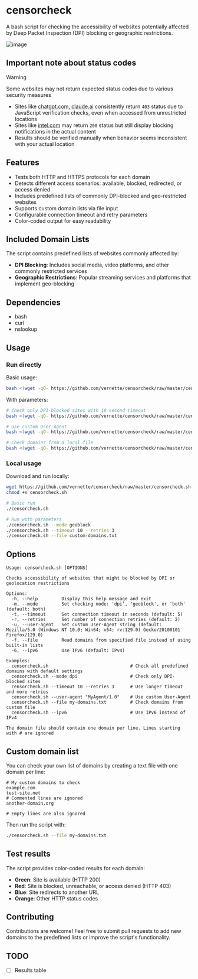 # censorcheck

A bash script for checking the accessibility of websites potentially affected by Deep Packet Inspection (DPI) blocking or geographic restrictions.

![image](https://i.imgur.com/T6NsOnI.png)

## Important note about status codes

> [!WARNING]
> Some websites may not return expected status codes due to various security measures

- Sites like [chatgpt.com](https://chatgpt.com), [claude.ai](https://claude.ai) consistently return `403` status due to JavaScript verification checks, even when accessed from unrestricted locations
- Sites like [intel.com](https://intel.com) may return `200` status but still display blocking notifications in the actual content
- Results should be verified manually when behavior seems inconsistent with your actual location

## Features

- Tests both HTTP and HTTPS protocols for each domain
- Detects different access scenarios: available, blocked, redirected, or access denied
- Includes predefined lists of commonly DPI-blocked and geo-restricted websites
- Supports custom domain lists via file input
- Configurable connection timeout and retry parameters
- Color-coded output for easy readability

## Included Domain Lists

The script contains predefined lists of websites commonly affected by:

- **DPI Blocking**: Includes social media, video platforms, and other commonly restricted services
- **Geographic Restrictions**: Popular streaming services and platforms that implement geo-blocking

## Dependencies

- bash
- curl
- nslookup

## Usage

### Run directly

Basic usage:

```bash
bash <(wget -qO- https://github.com/vernette/censorcheck/raw/master/censorcheck.sh)
```

With parameters:

```bash
# Check only DPI-blocked sites with 10 second timeout
bash <(wget -qO- https://github.com/vernette/censorcheck/raw/master/censorcheck.sh) --mode dpi --timeout 10

# Use custom User-Agent
bash <(wget -qO- https://github.com/vernette/censorcheck/raw/master/censorcheck.sh) --user-agent "CustomAgent/2.0"

# Check domains from a local file
bash <(wget -qO- https://github.com/vernette/censorcheck/raw/master/censorcheck.sh) --file ~/my-domains.txt
```

### Local usage

Download and run locally:

```bash
wget https://github.com/vernette/censorcheck/raw/master/censorcheck.sh
chmod +x censorcheck.sh

# Basic run
./censorcheck.sh

# Run with parameters
./censorcheck.sh --mode geoblock
./censorcheck.sh --timeout 10 --retries 3
./censorcheck.sh --file custom-domains.txt
```

## Options

```
Usage: censorcheck.sh [OPTIONS]

Checks accessibility of websites that might be blocked by DPI or geolocation restrictions

Options:
  -h, --help         Display this help message and exit
  -m, --mode         Set checking mode: 'dpi', 'geoblock', or 'both' (default: both)
  -t, --timeout      Set connection timeout in seconds (default: 5)
  -r, --retries      Set number of connection retries (default: 2)
  -u, --user-agent   Set custom User-Agent string (default: Mozilla/5.0 (Windows NT 10.0; Win64; x64; rv:129.0) Gecko/20100101 Firefox/129.0)
  -f, --file         Read domains from specified file instead of using built-in lists
  -6, --ipv6         Use IPv6 (default: IPv4)

Examples:
  censorcheck.sh                               # Check all predefined domains with default settings
  censorcheck.sh --mode dpi                    # Check only DPI-blocked sites
  censorcheck.sh --timeout 10 --retries 3      # Use longer timeout and more retries
  censorcheck.sh --user-agent "MyAgent/1.0"    # Use custom User-Agent
  censorcheck.sh --file my-domains.txt         # Check domains from custom file
  censorcheck.sh --ipv6                        # Use IPv6 instead of IPv4

The domain file should contain one domain per line. Lines starting with # are ignored
```

## Custom domain list

You can check your own list of domains by creating a text file with one domain per line:

```
# My custom domains to check
example.com
test-site.net
# Commented lines are ignored
another-domain.org

# Empty lines are also ignored
```

Then run the script with:

```bash
./censorcheck.sh --file my-domains.txt
```

## Test results

The script provides color-coded results for each domain:

- **Green**: Site is available (HTTP 200)
- **Red**: Site is blocked, unreachable, or access denied (HTTP 403)
- **Blue**: Site redirects to another URL
- **Orange**: Other HTTP status codes

## Contributing

Contributions are welcome! Feel free to submit pull requests to add new domains to the predefined lists or improve the script's functionality.

## TODO

- [ ] Results table
